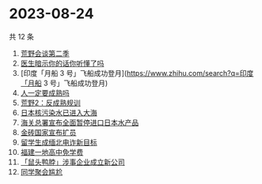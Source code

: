 # 2023-08-24

共 12 条

<!-- BEGIN -->
<!-- 最后更新时间 Thu Aug 24 2023 20:21:58 GMT+0800 (China Standard Time) -->

1. [荒野会谈第二季](https://www.zhihu.com/search?q=荒野会谈第二季)
1. [医生暗示你的话你听懂了吗](https://www.zhihu.com/search?q=医生暗示你的话你听懂了吗)
1. [印度「月船 3 号」飞船成功登月](https://www.zhihu.com/search?q=印度「月船 3
   号」飞船成功登月)
1. [人一定要成熟吗](https://www.zhihu.com/search?q=人一定要成熟吗)
1. [荒野2：反成熟规训](https://www.zhihu.com/search?q=荒野2：反成熟规训)
1. [日本核污染水已进入大海](https://www.zhihu.com/search?q=日本核污染水已进入大海)
1. [海关总署宣布全面暂停进口日本水产品](https://www.zhihu.com/search?q=海关总署宣布全面暂停进口日本水产品)
1. [金砖国家宣布扩员](https://www.zhihu.com/search?q=金砖国家宣布扩员)
1. [留学生成缅北电诈新目标](https://www.zhihu.com/search?q=留学生成缅北电诈新目标)
1. [福建一地高中免学费](https://www.zhihu.com/search?q=福建一地高中免学费)
1. [「鼠头鸭脖」涉事企业成立新公司](https://www.zhihu.com/search?q=「鼠头鸭脖」涉事企业成立新公司)
1. [同学聚会尴尬](https://www.zhihu.com/search?q=同学聚会尴尬)

<!-- END -->
